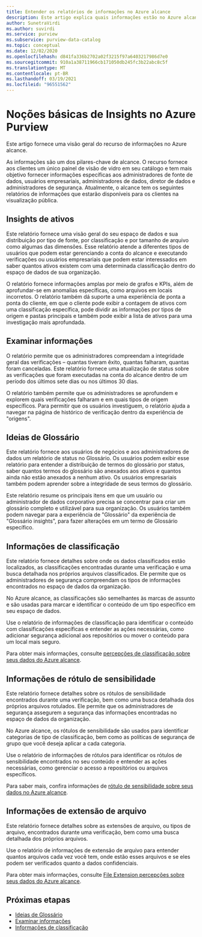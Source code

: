 ```yaml
---
title: Entender os relatórios de informações no Azure alcance
description: Este artigo explica quais informações estão no Azure alcance.
author: SunetraVirdi
ms.author: suvirdi
ms.service: purview
ms.subservice: purview-data-catalog
ms.topic: conceptual
ms.date: 12/02/2020
ms.openlocfilehash: d841fa336b2702a02f3215f97a6403217986d7e0
ms.sourcegitcommit: 910a1a38711966cb171050db245fc3b22abc8c5f
ms.translationtype: MT
ms.contentlocale: pt-BR
ms.lasthandoff: 03/19/2021
ms.locfileid: "96551562"
---
```

# <a name="understand-insights-in-azure-purview"></a>Noções básicas de Insights no Azure Purview

Este artigo fornece uma visão geral do recurso de informações no Azure alcance.

As informações são um dos pilares-chave de alcance. O recurso fornece aos clientes um único painel de visão de vidro em seu catálogo e tem mais objetivo fornecer informações específicas aos administradores de fonte de dados, usuários empresariais, administradores de dados, diretor de dados e administradores de segurança. Atualmente, o alcance tem os seguintes relatórios de informações que estarão disponíveis para os clientes na visualização pública.

## <a name="asset-insights"></a>Insights de ativos

Este relatório fornece uma visão geral do seu espaço de dados e sua distribuição por tipo de fonte, por classificação e por tamanho de arquivo como algumas das dimensões. Esse relatório atende a diferentes tipos de usuários que podem estar gerenciando a conta do alcance e executando verificações ou usuários empresariais que podem estar interessados em saber quantos ativos existem com uma determinada classificação dentro do espaço de dados de sua organização. 

O relatório fornece informações amplas por meio de grafos e KPIs, além de aprofundar-se em anomalias específicas, como arquivos em locais incorretos. O relatório também dá suporte a uma experiência de ponta a ponta do cliente, em que o cliente pode exibir a contagem de ativos com uma classificação específica, pode dividir as informações por tipos de origem e pastas principais e também pode exibir a lista de ativos para uma investigação mais aprofundada.

## <a name="scan-insights"></a>Examinar informações

O relatório permite que os administradores compreendam a integridade geral das verificações – quantas tiveram êxito, quantas falharam, quantas foram canceladas. Este relatório fornece uma atualização de status sobre as verificações que foram executadas na conta do alcance dentro de um período dos últimos sete dias ou nos últimos 30 dias.

O relatório também permite que os administradores se aprofundem e explorem quais verificações falharam e em quais tipos de origem específicos. Para permitir que os usuários investiguem, o relatório ajuda a navegar na página de histórico de verificação dentro da experiência de "origens".

## <a name="glossary-insights"></a>Ideias de Glossário

Este relatório fornece aos usuários de negócios e aos administradores de dados um relatório de status no Glossário. Os usuários podem exibir esse relatório para entender a distribuição de termos do glossário por status, saber quantos termos do glossário são anexados aos ativos e quantos ainda não estão anexados a nenhum ativo. Os usuários empresariais também podem aprender sobre a integridade de seus termos do glossário. 

Este relatório resume os principais itens em que um usuário ou administrador de dados corporativo precisa se concentrar para criar um glossário completo e utilizável para sua organização. Os usuários também podem navegar para a experiência de "Glossário" da experiência de "Glossário insights", para fazer alterações em um termo de Glossário específico.

## <a name="classification-insights"></a>Informações de classificação

Este relatório fornece detalhes sobre onde os dados classificados estão localizados, as classificações encontradas durante uma verificação e uma busca detalhada nos próprios arquivos classificados. Ele permite que os administradores de segurança compreendam os tipos de informações encontrados no espaço de dados da organização. 

No Azure alcance, as classificações são semelhantes às marcas de assunto e são usadas para marcar e identificar o conteúdo de um tipo específico em seu espaço de dados.

Use o relatório de informações de classificação para identificar o conteúdo com classificações específicas e entender as ações necessárias, como adicionar segurança adicional aos repositórios ou mover o conteúdo para um local mais seguro.

Para obter mais informações, consulte [percepções de classificação sobre seus dados do Azure alcance](classification-insights.md).

## <a name="sensitivity-labeling-insights"></a>Informações de rótulo de sensibilidade

Este relatório fornece detalhes sobre os rótulos de sensibilidade encontrados durante uma verificação, bem como uma busca detalhada dos próprios arquivos rotulados. Ele permite que os administradores de segurança assegurem a segurança das informações encontradas no espaço de dados da organização. 

No Azure alcance, os rótulos de sensibilidade são usados para identificar categorias de tipo de classificação, bem como as políticas de segurança de grupo que você deseja aplicar a cada categoria.

Use o relatório de informações de rótulos para identificar os rótulos de sensibilidade encontrados no seu conteúdo e entender as ações necessárias, como gerenciar o acesso a repositórios ou arquivos específicos.

Para saber mais, confira informações de [rótulo de sensibilidade sobre seus dados no Azure alcance](sensitivity-insights.md).

## <a name="file-extension-insights"></a>Informações de extensão de arquivo

Este relatório fornece detalhes sobre as extensões de arquivo, ou tipos de arquivo, encontrados durante uma verificação, bem como uma busca detalhada dos próprios arquivos. 

Use o relatório de informações de extensão de arquivo para entender quantos arquivos cada vez você tem, onde estão esses arquivos e se eles podem ser verificados quanto a dados confidenciais.

Para obter mais informações, consulte [File Extension percepções sobre seus dados do Azure alcance](file-extension-insights.md).

## <a name="next-steps"></a>Próximas etapas

* [Ideias de Glossário](glossary-insights.md)
* [Examinar informações](scan-insights.md)
* [Informações de classificação](./classification-insights.md)